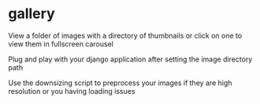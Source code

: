 # gallery
View a folder of images with a directory of thumbnails or click on one to view them in fullscreen carousel

Plug and play with your django application after setting the image directory path

Use the downsizing script to preprocess your images if they are high resolution or you having loading issues
